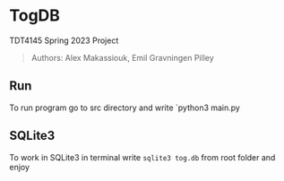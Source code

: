 # TogDB

TDT4145 Spring 2023 Project

> Authors:
> Alex Makassiouk,
> Emil Gravningen Pilley

## Run
To run program go to src directory and write `python3 main.py

## SQLite3

To work in SQLite3 in terminal write `sqlite3 tog.db` from root folder and enjoy
